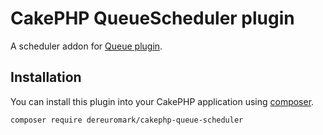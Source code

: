 # CakePHP QueueScheduler plugin

A scheduler addon for [Queue plugin](https://github.com/dereuromark/cakephp-queue).

## Installation

You can install this plugin into your CakePHP application using [composer](https://getcomposer.org).

```
composer require dereuromark/cakephp-queue-scheduler
```

